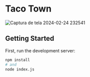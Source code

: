 # Taco Town 
![Captura de tela 2024-02-24 232541](https://github.com/Jezebel1990/taco-town-json/assets/75287031/99eb36bf-f60f-416d-af4b-0f6e6bec6aee)

## Getting Started

First, run the development server:

```bash
npm install
# and
node index.js
```
